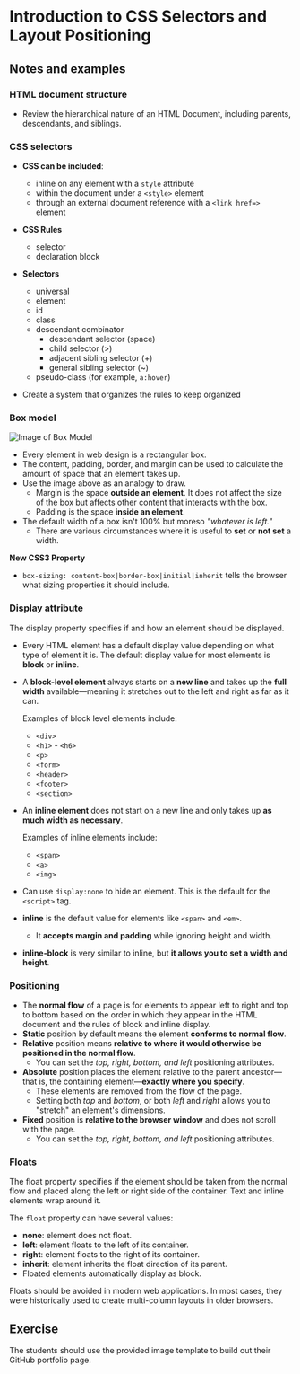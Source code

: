 # Introduction to CSS Selectors and Layout Positioning

## Notes and examples

### HTML document structure

- Review the hierarchical nature of an HTML Document, including parents, descendants, and siblings.

### CSS selectors

- **CSS can be included**:

  - inline on any element with a `style` attribute
  - within the document under a `<style>` element
  - through an external document reference with a `<link href=>` element

- **CSS Rules**

  - selector
  - declaration block

- **Selectors**

  - universal
  - element
  - id
  - class
  - descendant combinator
    - descendant selector (space)
    - child selector (>)
    - adjacent sibling selector (+)
    - general sibling selector (~)
  - pseudo-class (for example, `a:hover`)

- Create a system that organizes the rules to keep organized

### Box model

![Image of Box Model](https://www.w3schools.com/css/box-model.gif)

- Every element in web design is a rectangular box.
- The content, padding, border, and margin can be used to calculate the amount of space that an element takes up.
- Use the image above as an analogy to draw.
  - Margin is the space **outside an element**. It does not affect the size of the box but affects other content that interacts with the box.
  - Padding is the space **inside an element**.
- The default width of a box isn't 100% but moreso _"whatever is left."_
  - There are various circumstances where it is useful to **set** or **not set** a width.

**New CSS3 Property**

- `box-sizing: content-box|border-box|initial|inherit` tells the browser what sizing properties it should include.

### Display attribute

<div class="definition note">The display property specifies if and how an element should be displayed.</div>

- Every HTML element has a default display value depending on what type of element it is. The default display value for most elements is **block** or **inline**.

- A **block-level element** always starts on a **new line** and takes up the **full width** available—meaning it stretches out to the left and right as far as it can.

  Examples of block level elements include:

  - `<div>`
  - `<h1>` - `<h6>`
  - `<p>`
  - `<form>`
  - `<header>`
  - `<footer>`
  - `<section>`

- An **inline element** does not start on a new line and only takes up **as much width as necessary**.

  Examples of inline elements include:

  - `<span>`
  - `<a>`
  - `<img>`

- Can use `display:none` to hide an element. This is the default for the `<script>` tag.

- **inline** is the default value for elements like `<span>` and `<em>`.
  - It **accepts margin and padding** while ignoring height and width.
- **inline-block** is very similar to inline, but **it allows you to set a width and height**.

### Positioning

- The **normal flow** of a page is for elements to appear left to right and top to bottom based on the order in which they appear in the HTML document and the rules of block and inline display.
- **Static** position by default means the element **conforms to normal flow**.
- **Relative** position means **relative to where it would otherwise be positioned in the normal flow**.
  - You can set the _top, right, bottom, and left_ positioning attributes.
- **Absolute** position places the element relative to the parent ancestor—that is, the containing element—**exactly where you specify**.
  - These elements are removed from the flow of the page.
  - Setting both _top_ and _bottom_, or both _left_ and _right_ allows you to "stretch" an element's dimensions.
- **Fixed** position is **relative to the browser window** and does not scroll with the page.
  - You can set the _top, right, bottom, and left_ positioning attributes.

### Floats

<div class="definition note">The float property specifies if the element should be taken from the normal flow and placed along the left or right side of the container. Text
and inline elements wrap around it.</div>

The `float` property can have several values:

- **none**: element does not float.
- **left**: element floats to the left of its container.
- **right**: element floats to the right of its container.
- **inherit**: element inherits the float direction of its parent.
- Floated elements automatically display as block.

Floats should be avoided in modern web applications. In most cases, they were historically used to create multi-column layouts in older browsers.

## Exercise

The students should use the provided image template to build out their GitHub portfolio page.
